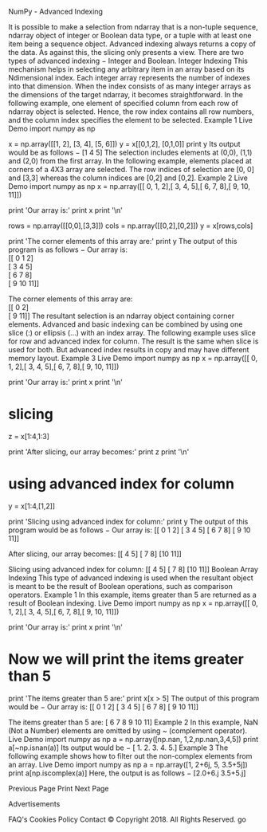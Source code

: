 
NumPy - Advanced Indexing


It is possible to make a selection from ndarray that is a non-tuple sequence, ndarray object of integer or Boolean data type, or a tuple with at least one item being a sequence object. Advanced indexing always returns a copy of the data. As against this, the slicing only presents a view.
There are two types of advanced indexing − Integer and Boolean.
Integer Indexing
This mechanism helps in selecting any arbitrary item in an array based on its Ndimensional index. Each integer array represents the number of indexes into that dimension. When the index consists of as many integer arrays as the dimensions of the target ndarray, it becomes straightforward.
In the following example, one element of specified column from each row of ndarray object is selected. Hence, the row index contains all row numbers, and the column index specifies the element to be selected.
Example 1
 Live Demo
import numpy as np 

x = np.array([[1, 2], [3, 4], [5, 6]]) 
y = x[[0,1,2], [0,1,0]] 
print y
Its output would be as follows −
[1  4  5]
The selection includes elements at (0,0), (1,1) and (2,0) from the first array.
In the following example, elements placed at corners of a 4X3 array are selected. The row indices of selection are [0, 0] and [3,3] whereas the column indices are [0,2] and [0,2].
Example 2
 Live Demo
import numpy as np 
x = np.array([[ 0,  1,  2],[ 3,  4,  5],[ 6,  7,  8],[ 9, 10, 11]]) 
   
print 'Our array is:' 
print x 
print '\n' 

rows = np.array([[0,0],[3,3]])
cols = np.array([[0,2],[0,2]]) 
y = x[rows,cols] 
   
print 'The corner elements of this array are:' 
print y
The output of this program is as follows −
Our array is:                                                                 
[[ 0  1  2]                                                                   
 [ 3  4  5]                                                                   
 [ 6  7  8]                                                                   
 [ 9 10 11]]
 
The corner elements of this array are:                                        
[[ 0  2]                                                                      
 [ 9 11]] 
The resultant selection is an ndarray object containing corner elements.
Advanced and basic indexing can be combined by using one slice (:) or ellipsis (…) with an index array. The following example uses slice for row and advanced index for column. The result is the same when slice is used for both. But advanced index results in copy and may have different memory layout.
Example 3
 Live Demo
import numpy as np 
x = np.array([[ 0,  1,  2],[ 3,  4,  5],[ 6,  7,  8],[ 9, 10, 11]]) 

print 'Our array is:' 
print x 
print '\n'  

# slicing 
z = x[1:4,1:3] 

print 'After slicing, our array becomes:' 
print z 
print '\n'  

# using advanced index for column 
y = x[1:4,[1,2]] 

print 'Slicing using advanced index for column:' 
print y
The output of this program would be as follows −
Our array is:
[[ 0  1  2] 
 [ 3  4  5] 
 [ 6  7  8]
 [ 9 10 11]]
 
After slicing, our array becomes:
[[ 4  5]
 [ 7  8]
 [10 11]]

Slicing using advanced index for column:
[[ 4  5]
 [ 7  8]
 [10 11]] 
Boolean Array Indexing
This type of advanced indexing is used when the resultant object is meant to be the result of Boolean operations, such as comparison operators.
Example 1
In this example, items greater than 5 are returned as a result of Boolean indexing.
 Live Demo
import numpy as np 
x = np.array([[ 0,  1,  2],[ 3,  4,  5],[ 6,  7,  8],[ 9, 10, 11]]) 

print 'Our array is:' 
print x 
print '\n'  

# Now we will print the items greater than 5 
print 'The items greater than 5 are:' 
print x[x > 5]
The output of this program would be −
Our array is: 
[[ 0  1  2] 
 [ 3  4  5] 
 [ 6  7  8] 
 [ 9 10 11]] 
 
The items greater than 5 are:
[ 6  7  8  9 10 11] 
Example 2
In this example, NaN (Not a Number) elements are omitted by using ~ (complement operator).
 Live Demo
import numpy as np 
a = np.array([np.nan, 1,2,np.nan,3,4,5]) 
print a[~np.isnan(a)]
Its output would be −
[ 1.   2.   3.   4.   5.] 
Example 3
The following example shows how to filter out the non-complex elements from an array.
 Live Demo
import numpy as np 
a = np.array([1, 2+6j, 5, 3.5+5j]) 
print a[np.iscomplex(a)]
Here, the output is as follows −
[2.0+6.j  3.5+5.j] 

 Previous Page 
 Print 
Next Page   

Advertisements

      



 
FAQ's Cookies Policy Contact 
© Copyright 2018. All Rights Reserved.
 go 

